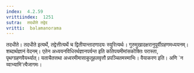```yaml
---
index:  4.2.59
vrittiindex:  1251
sutra:  तदधीते तद्वेद
vritti:  balamanorama 
---
```


तदधीते। तदधीते इत्यर्थे, तद्वेत्तीत्यर्थे च द्वितीयान्तादणादयः स्युरित्यर्थः। गुरुमुखादक्षरानुपूर्वीग्रहणमध्ययनम्। शब्दार्थज्ञानं वेदनम्। एतेन अध्ययनविधिरर्थज्ञानपर्यन्त इति कतिपयमीमांसकोक्तिः परास्ता, पृथग्ग्रहणवैयर्थ्यात्। यताचैतत्तथा अध्वरमीमासाकुतूहलवृत्तौ प्रपञ्चितमस्माभिः। वैयाकरण इति। अणि `न य्वाभ्यामि'त्यैजागमः।


